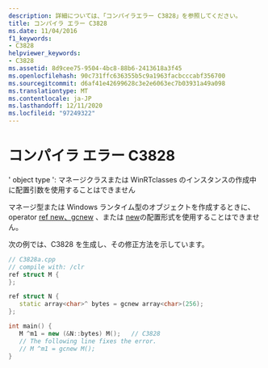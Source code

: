 ```yaml
---
description: 詳細については、「コンパイラエラー C3828」を参照してください。
title: コンパイラ エラー C3828
ms.date: 11/04/2016
f1_keywords:
- C3828
helpviewer_keywords:
- C3828
ms.assetid: 8d9cee75-9504-4bc8-88b6-2413618a3f45
ms.openlocfilehash: 90c731ffc636355b5c9a1963facbcccabf356700
ms.sourcegitcommit: d6af41e42699628c3e2e6063ec7b03931a49a098
ms.translationtype: MT
ms.contentlocale: ja-JP
ms.lasthandoff: 12/11/2020
ms.locfileid: "97249322"
---
```

# <a name="compiler-error-c3828"></a>コンパイラ エラー C3828

' object type ': マネージクラスまたは WinRTclasses のインスタンスの作成中に配置引数を使用することはできません

マネージ型または Windows ランタイム型のオブジェクトを作成するときに、operator [ref new、gcnew](../../extensions/ref-new-gcnew-cpp-component-extensions.md) 、または [new](../../cpp/new-operator-cpp.md)の配置形式を使用することはできません。

次の例では、C3828 を生成し、その修正方法を示しています。

```cpp
// C3828a.cpp
// compile with: /clr
ref struct M {
};

ref struct N {
   static array<char>^ bytes = gcnew array<char>(256);
};

int main() {
   M ^m1 = new (&N::bytes) M();   // C3828
   // The following line fixes the error.
   // M ^m1 = gcnew M();
}
```

